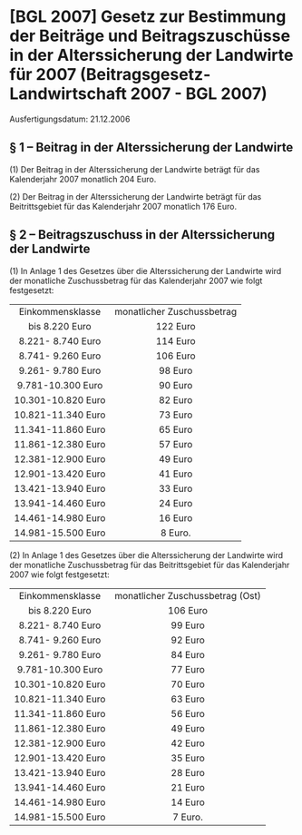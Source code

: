 # [BGL 2007] Gesetz zur Bestimmung der Beiträge und Beitragszuschüsse in der Alterssicherung der Landwirte für 2007  (Beitragsgesetz-Landwirtschaft 2007 - BGL 2007)

Ausfertigungsdatum: 21.12.2006

 

## § 1 – Beitrag in der Alterssicherung der Landwirte

(1) Der Beitrag in der Alterssicherung der Landwirte beträgt für das Kalenderjahr 2007 monatlich 204 Euro.

(2) Der Beitrag in der Alterssicherung der Landwirte beträgt für das Beitrittsgebiet für das Kalenderjahr 2007 monatlich 176 Euro.


## § 2 – Beitragszuschuss in der Alterssicherung der Landwirte

(1) In Anlage 1 des Gesetzes über die Alterssicherung der Landwirte wird der monatliche Zuschussbetrag für das Kalenderjahr 2007 wie folgt festgesetzt:  
  

|                    |                            |
|:------------------:|:--------------------------:|
|  Einkommensklasse  | monatlicher Zuschussbetrag |
|   bis 8.220 Euro   |          122 Euro          |
| 8.221- 8.740 Euro  |          114 Euro          |
| 8.741- 9.260 Euro  |          106 Euro          |
| 9.261- 9.780 Euro  |          98 Euro           |
| 9.781-10.300 Euro  |          90 Euro           |
| 10.301-10.820 Euro |          82 Euro           |
| 10.821-11.340 Euro |          73 Euro           |
| 11.341-11.860 Euro |          65 Euro           |
| 11.861-12.380 Euro |          57 Euro           |
| 12.381-12.900 Euro |          49 Euro           |
| 12.901-13.420 Euro |          41 Euro           |
| 13.421-13.940 Euro |          33 Euro           |
| 13.941-14.460 Euro |          24 Euro           |
| 14.461-14.980 Euro |          16 Euro           |
| 14.981-15.500 Euro |          8 Euro.           |

(2) In Anlage 1 des Gesetzes über die Alterssicherung der Landwirte wird der monatliche Zuschussbetrag für das Beitrittsgebiet für das Kalenderjahr 2007 wie folgt festgesetzt:  
  

|                    |                                  |
|:------------------:|:--------------------------------:|
|  Einkommensklasse  | monatlicher Zuschussbetrag (Ost) |
|   bis 8.220 Euro   |             106 Euro             |
| 8.221- 8.740 Euro  |             99 Euro              |
| 8.741- 9.260 Euro  |             92 Euro              |
| 9.261- 9.780 Euro  |             84 Euro              |
| 9.781-10.300 Euro  |             77 Euro              |
| 10.301-10.820 Euro |             70 Euro              |
| 10.821-11.340 Euro |             63 Euro              |
| 11.341-11.860 Euro |             56 Euro              |
| 11.861-12.380 Euro |             49 Euro              |
| 12.381-12.900 Euro |             42 Euro              |
| 12.901-13.420 Euro |             35 Euro              |
| 13.421-13.940 Euro |             28 Euro              |
| 13.941-14.460 Euro |             21 Euro              |
| 14.461-14.980 Euro |             14 Euro              |
| 14.981-15.500 Euro |             7 Euro.              |
